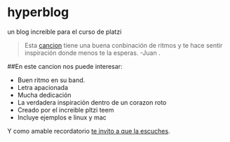 # hyperblog 
un blog increible para el curso de platzi
>Esta [cancion](https://www.youtube.com/watch?v=ZlFri4ez_lE&list=RDZlFri4ez_lE&index=1 "cancion") tiene una buena conbinación de ritmos  y te hace sentir inspiración donde menos te la esperas.
> -Juan .

##En este cancion nos puede interesar:
* Buen ritmo en su band.
* Letra apacionada
* Mucha dedicación
* La verdadera inspiración dentro de un corazon roto
* Creado por el increible pltzi teem
* Incluye ejemplos e linux y mac


Y como amable recordatorio [te invito a que la escuches](http://www.youtube.com/watch?v=ZlFri4ez_lE&list=RDZlFri4ez_lE&index=1 "te invito a que la escuches"). 
